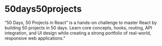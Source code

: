 # 50days50projects
“50 Days, 50 Projects in React” is a hands-on challenge to master React by building 50 projects in 50 days. Learn core concepts, hooks, routing, API integration, and UI design while creating a strong portfolio of real-world, responsive web applications.”
